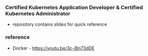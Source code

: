 ### Certified Kubernetes Application Developer & Certified Kubernetes Administrator
* repository contains slides for quick reference

### reference
* Docker - https://youtu.be/3c-iBn73dDE
